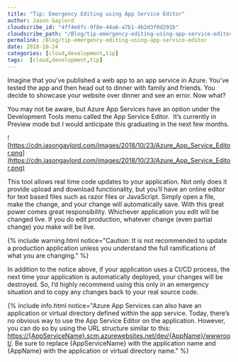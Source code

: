 ```yaml
---
title: "Tip: Emergency Editing using App Service Editor"
author: Jason Gaylord
cloudscribe_id: "4ff4e6fc-9f8e-44a6-a7b1-4b2d3f0d291b"
cloudscribe_path: "/Blog/tip-emergency-editing-using-app-service-editor"
permalink: /Blog/tip-emergency-editing-using-app-service-editor
date: 2018-10-24
categories: [cloud,development,tip]
tags:  [cloud,development,tip]
---
```


Imagine that you’ve published a web app to an app service in Azure. You’ve tested the app and then head out to dinner with family and friends. You decide to showcase your website over dinner and see an error. Now what?

You may not be aware, but Azure App Services have an option under the Development Tools menu called the App Service Editor.  It’s currently in Preview mode but I would anticipate this graduating in the next few months. 

![https://cdn.jasongaylord.com/images/2018/10/23/Azure_App_Service_Editor.png](https://cdn.jasongaylord.com/images/2018/10/23/Azure_App_Service_Editor.png)

This tool allows real time code updates to your application. Not only does it provide upload and download functionality, but you’ll have an online editor for text based files such as razor files or JavaScript. Simply open a file, make the change, and your change will automatically save. With this great power comes great responsibility. Whichever application you edit will be changed live. If you do edit production, whatever change (even partial change) you make will be live.

{% include warning.html notice="Caution: It is not recommended to update a production application unless you understand the full ramifications of what you are changing." %}

In addition to the notice above, if your application uses a CI/CD process, the next time your application is automatically deployed, your changes will be destroyed. So, I’d highly recommend using this only in an emergency situation and to copy any changes back to your real source code.

{% include info.html notice="Azure App Services can also have an application or virtual directory defined within the app service. Today, there’s no obvious way to use the App Service Editor on the application. However, you can do so by using the URL structure similar to this: [https://{AppServiceName}.scm.azurewebsites.net/dev/{AppName}/wwwroot/](https://{AppServiceName}.scm.azurewebsites.net/dev/{AppName}/wwwroot/ "https://bhportalspa.scm.azurewebsites.net/dev/quote/wwwroot/"). Be sure to replace {AppServiceName} with the application name and {AppName} with the application or virtual directory name." %}
